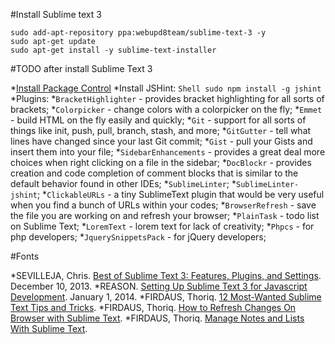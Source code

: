 #Install Sublime text 3

```Shell
sudo add-apt-repository ppa:webupd8team/sublime-text-3 -y
sudo apt-get update
sudo apt-get install -y sublime-text-installer
```

#TODO after install Sublime Text 3

*[Install Package Control](https://sublime.wbond.net/installation#st3)
*Install JSHint:
	```Shell
	sudo npm install -g jshint
	```
*Plugins:
	*`BracketHighlighter` - provides bracket highlighting for all sorts of brackets;
	*`Colorpicker` - change colors with a colorpicker on the fly;
	*`Emmet` - build HTML on the fly easily and quickly;
	*`Git` - support for all sorts of things like init, push, pull, branch, stash, and more;
	*`GitGutter` - tell what lines have changed since your last Git commit;
	*`Gist` - pull your Gists and insert them into your file;
	*`SidebarEnhancements` - provides a great deal more choices when right clicking on a file in the sidebar;
	*`DocBlockr` - provides creation and code completion of comment blocks that is similar to the default behavior found in other IDEs;
	*`SublimeLinter`;
	*`SublimeLinter-jshint`;
	*`ClickableURLs` - a tiny SublimeText plugin that would be very useful when you find a bunch of URLs within your codes;
	*`BrowserRefresh` - save the file you are working on and refresh your browser;
	*`PlainTask` - todo list on Sublime Text;
	*`LoremText` - lorem text for lack of creativity;
	*`Phpcs` - for php developers;
	*`JquerySnippetsPack` - for jQuery developers;


#Fonts

*SEVILLEJA, Chris. [Best of Sublime Text 3: Features, Plugins, and Settings](http://scotch.io/bar-talk/best-of-sublime-text-3-features-plugins-and-settings). December 10, 2013.
*REASON. [Setting Up Sublime Text 3 for Javascript Development](https://www.exratione.com/2014/01/setting-up-sublime-text-3-for-javascript-development/). January 1, 2014.
*FIRDAUS, Thoriq. [12 Most-Wanted Sublime Text Tips and Tricks](http://www.hongkiat.com/blog/sublime-text-tips/).
*FIRDAUS, Thoriq. [How to Refresh Changes On Browser with Sublime Text](http://www.hongkiat.com/blog/sublime-text-refresh-browser/).
*FIRDAUS, Thoriq. [Manage Notes and Lists With Sublime Text](http://www.hongkiat.com/blog/sublime-text-task-management/).

